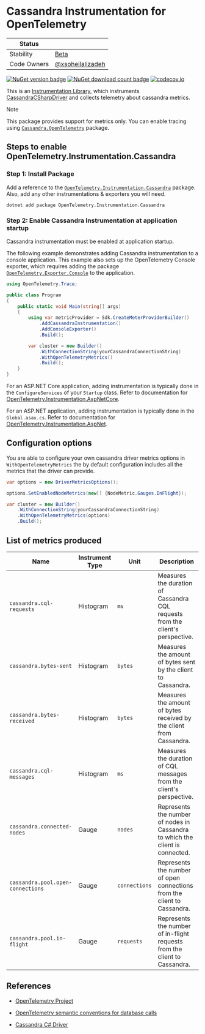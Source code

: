 # Cassandra Instrumentation for OpenTelemetry

| Status        |           |
| ------------- |-----------|
| Stability     |  [Beta](../../README.md#beta)|
| Code Owners   |  [@xsoheilalizadeh](https://github.com/xsoheilalizadeh)|

[![NuGet version badge](https://img.shields.io/nuget/v/OpenTelemetry.Instrumentation.Cassandra)](https://www.nuget.org/packages/OpenTelemetry.Instrumentation.Cassandra)
[![NuGet download count badge](https://img.shields.io/nuget/dt/OpenTelemetry.Instrumentation.Cassandra)](https://www.nuget.org/packages/OpenTelemetry.Instrumentation.Cassandra)
[![codecov.io](https://codecov.io/gh/open-telemetry/opentelemetry-dotnet-contrib/branch/main/graphs/badge.svg?flag=unittests-Instrumentation.Cassandra)](https://app.codecov.io/gh/open-telemetry/opentelemetry-dotnet-contrib?flags[0]=unittests-Instrumentation.Cassandra)

This is an
[Instrumentation Library](https://github.com/open-telemetry/opentelemetry-specification/blob/main/specification/glossary.md#instrumentation-library),
which instruments [CassandraCSharpDriver](https://github.com/datastax/csharp-driver)
and collects telemetry about cassandra metrics.

> [!NOTE]
> This package provides support for metrics only.
  You can enable tracing using [`Cassandra.OpenTelemetry`](https://docs.datastax.com/en/developer/csharp-driver/3.22/features/opentelemetry/index.html)
  package.

## Steps to enable OpenTelemetry.Instrumentation.Cassandra

### Step 1: Install Package

Add a reference to the
[`OpenTelemetry.Instrumentation.Cassandra`](https://www.nuget.org/packages/OpenTelemetry.Instrumentation.Cassandra)
package. Also, add any other instrumentations & exporters you will need.

```shell
dotnet add package OpenTelemetry.Instrumentation.Cassandra
```

### Step 2: Enable Cassandra Instrumentation at application startup

Cassandra instrumentation must be enabled at application startup.

The following example demonstrates adding Cassandra instrumentation to a
console application. This example also sets up the OpenTelemetry Console
exporter, which requires adding the package
[`OpenTelemetry.Exporter.Console`](https://www.nuget.org/packages/OpenTelemetry.Exporter.Console)
to the application.

```csharp
using OpenTelemetry.Trace;

public class Program
{
    public static void Main(string[] args)
    {
        using var metricProvider = Sdk.CreateMeterProviderBuilder()
            .AddCassandraInstrumentation()
            .AddConsoleExporter()
            .Build();

        var cluster = new Builder()
            .WithConnectionString(yourCassandraConnectionString)
            .WithOpenTelemetryMetrics()
            .Build();
    }
}
```

For an ASP.NET Core application, adding instrumentation is typically done in
the `ConfigureServices` of your `Startup` class. Refer to documentation for
[OpenTelemetry.Instrumentation.AspNetCore](https://github.com/open-telemetry/opentelemetry-dotnet/blob/main/src/OpenTelemetry.Instrumentation.AspNetCore/README.md).

For an ASP.NET application, adding instrumentation is typically done in the
`Global.asax.cs`. Refer to documentation for [OpenTelemetry.Instrumentation.AspNet](../OpenTelemetry.Instrumentation.AspNet/README.md).

## Configuration options

You are able to configure your own cassandra driver metrics options in
`WithOpenTelemetryMetrics` the by default configuration includes all the metrics
 that the driver can provide.

```csharp
var options = new DriverMetricsOptions();

options.SetEnabledNodeMetrics(new[] {NodeMetric.Gauges.InFlight});

var cluster = new Builder()
    .WithConnectionString(yourCassandraConnectionString)
    .WithOpenTelemetryMetrics(options)
    .Build();
```

## List of metrics produced

| Name  | Instrument Type | Unit | Description |
|-------|-----------------|------|-------------|
| `cassandra.cql-requests` | Histogram | `ms` | Measures the duration of Cassandra CQL requests from the client's perspective. |
| `cassandra.bytes-sent` | Histogram | `bytes` | Measures the amount of bytes sent by the client to Cassandra. |
| `cassandra.bytes-received` | Histogram | `bytes` | Measures the amount of bytes received by the client from Cassandra. |
| `cassandra.cql-messages` | Histogram | `ms` | Measures the duration of CQL messages from the client's perspective. |
| `cassandra.connected-nodes` | Gauge | `nodes` | Represents the number of nodes in Cassandra to which the client is connected. |
| `cassandra.pool.open-connections` | Gauge | `connections` | Represents the number of open connections from the client to Cassandra. |
| `cassandra.pool.in-flight` | Gauge | `requests` | Represents the number of in-flight requests from the client to Cassandra. |

## References

* [OpenTelemetry Project](https://opentelemetry.io/)

* [OpenTelemetry semantic conventions for database calls](https://github.com/open-telemetry/opentelemetry-specification/blob/main/specification/trace/semantic_conventions/database.md)

* [Cassandra C# Driver](https://github.com/datastax/csharp-driver)

